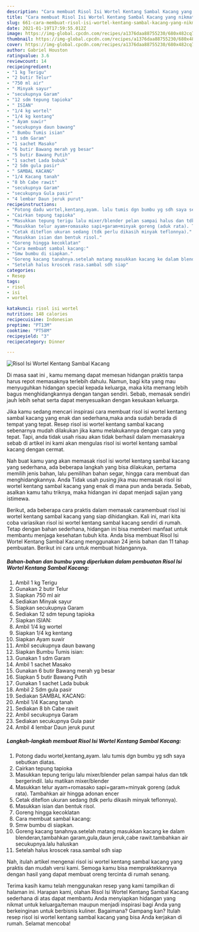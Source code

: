 ```yaml
---
description: "Cara membuat Risol Isi Wortel Kentang Sambal Kacang yang nikmat Untuk Jualan"
title: "Cara membuat Risol Isi Wortel Kentang Sambal Kacang yang nikmat Untuk Jualan"
slug: 661-cara-membuat-risol-isi-wortel-kentang-sambal-kacang-yang-nikmat-untuk-jualan
date: 2021-01-19T17:59:55.012Z
image: https://img-global.cpcdn.com/recipes/a1376daa88755230/680x482cq70/risol-isi-wortel-kentang-sambal-kacang-foto-resep-utama.jpg
thumbnail: https://img-global.cpcdn.com/recipes/a1376daa88755230/680x482cq70/risol-isi-wortel-kentang-sambal-kacang-foto-resep-utama.jpg
cover: https://img-global.cpcdn.com/recipes/a1376daa88755230/680x482cq70/risol-isi-wortel-kentang-sambal-kacang-foto-resep-utama.jpg
author: Gabriel Houston
ratingvalue: 3.6
reviewcount: 14
recipeingredient:
- "1 kg Terigu"
- "2 butir Telur"
- "750 ml air"
- " Minyak sayur"
- "secukupnya Garam"
- "12 sdm tepung tapioka"
- " ISIAN"
- "1/4 kg wortel"
- "1/4 kg kentang"
- " Ayam suwir"
- "secukupnya daun bawang"
- " Bumbu Tumis isian"
- "1 sdm Garam"
- "1 sachet Masako"
- "6 butir Bawang merah yg besar"
- "5 butir Bawang Putih"
- "1 sachet Lada bubuk"
- "2 Sdm gula pasir"
- " SAMBAL KACANG"
- "1/4 Kacang tanah"
- "8 bh Cabe rawit"
- "secukupnya Garam"
- "secukupnya Gula pasir"
- "4 lembar Daun jeruk purut"
recipeinstructions:
- "Potong dadu wortel,kentang,ayam. lalu tumis dgn bumbu yg sdh saya sebutkan diatas."
- "Cairkan tepung tapioka"
- "Masukkan tepung terigu lalu mixer/blender pelan sampai halus dan tdk bergerindil. lalu matikan mixer/blender"
- "Masukkan telur ayam+romasako sapi+garam+minyak goreng (aduk rata). Tambahkan air hingga adonan encer"
- "Cetak diteflon ukuran sedang (tdk perlu dikasih minyak teflonnya)."
- "Masukkan isian dan bentuk risol."
- "Goreng hingga kecoklatan"
- "Cara membuat sambal kacang:"
- "Smw bumbu di siapkan."
- "Goreng kacang tanahnya.setelah matang masukkan kacang ke dalam blenderan,tambahkan garam,gula,daun jeruk,cabe rawit.tambahkan air secukupnya.lalu haluskan"
- "Setelah halus kroscek rasa.sambal sdh siap"
categories:
- Resep
tags:
- risol
- isi
- wortel

katakunci: risol isi wortel 
nutrition: 148 calories
recipecuisine: Indonesian
preptime: "PT13M"
cooktime: "PT58M"
recipeyield: "3"
recipecategory: Dinner

---
```



![Risol Isi Wortel Kentang Sambal Kacang](https://img-global.cpcdn.com/recipes/a1376daa88755230/680x482cq70/risol-isi-wortel-kentang-sambal-kacang-foto-resep-utama.jpg)

Di masa  saat ini , kamu memang dapat memesan hidangan praktis tanpa harus repot memasaknya terlebih dahulu. Namun, bagi kita yang mau menyuguhkan hidangan special kepada keluarga, maka kita memang lebih bagus menghidangkannya dengan tangan sendiri. Sebab, memasak sendiri jauh lebih sehat serta dapat menyesuaikan dengan kesukaan keluarga.

Jika kamu sedang mencari inspirasi cara membuat risol isi wortel kentang sambal kacang yang enak dan sederhana,maka anda sudah berada di tempat yang tepat. Resep risol isi wortel kentang sambal kacang  sebenarnya mudah dilakukan jika kamu melakukannya dengan cara yang tepat. Tapi, anda tidak usah risau akan tidak berhasil dalam memasaknya 
sebab di artikel ini kami akan mengulas risol isi wortel kentang sambal kacang dengan cermat.  



Nah buat kamu yang akan memasak risol isi wortel kentang sambal kacang yang sederhana, ada beberapa langkah yang bisa dilakukan, pertama memilih jenis bahan, lalu pemilihan bahan segar, hingga cara membuat dan menghidangkannya. Anda Tidak usah pusing jika mau memasak risol isi wortel kentang sambal kacang yang enak di mana pun anda berada. Sebab, asalkan kamu  tahu triknya, maka hidangan ini dapat menjadi sajian yang istimewa.

Berikut, ada beberapa cara praktis  dalam memasak caramembuat risol isi wortel kentang sambal kacang yang siap dihidangkan. Kali ini, mari kita coba variasikan risol isi wortel kentang sambal kacang sendiri di rumah. Tetap dengan bahan sederhana, hidangan ini bisa memberi manfaat untuk membantu menjaga kesehatan tubuh kita. Anda bisa membuat Risol Isi Wortel Kentang Sambal Kacang menggunakan 24 jenis bahan dan 11 tahap pembuatan. Berikut ini cara untuk membuat hidangannya.

<!--inarticleads1-->

##### Bahan-bahan dan bumbu yang diperlukan dalam pembuatan Risol Isi Wortel Kentang Sambal Kacang:

1. Ambil 1 kg Terigu
1. Gunakan 2 butir Telur
1. Siapkan 750 ml air
1. Sediakan  Minyak sayur
1. Siapkan secukupnya Garam
1. Sediakan 12 sdm tepung tapioka
1. Siapkan  ISIAN:
1. Ambil 1/4 kg wortel
1. Siapkan 1/4 kg kentang
1. Siapkan  Ayam suwir
1. Ambil secukupnya daun bawang
1. Siapkan  Bumbu Tumis isian:
1. Gunakan 1 sdm Garam
1. Ambil 1 sachet Masako
1. Gunakan 6 butir Bawang merah yg besar
1. Siapkan 5 butir Bawang Putih
1. Gunakan 1 sachet Lada bubuk
1. Ambil 2 Sdm gula pasir
1. Sediakan  SAMBAL KACANG:
1. Ambil 1/4 Kacang tanah
1. Sediakan 8 bh Cabe rawit
1. Ambil secukupnya Garam
1. Sediakan secukupnya Gula pasir
1. Ambil 4 lembar Daun jeruk purut




<!--inarticleads2-->

##### Langkah-langkah membuat Risol Isi Wortel Kentang Sambal Kacang:

1. Potong dadu wortel,kentang,ayam. lalu tumis dgn bumbu yg sdh saya sebutkan diatas.
1. Cairkan tepung tapioka
1. Masukkan tepung terigu lalu mixer/blender pelan sampai halus dan tdk bergerindil. lalu matikan mixer/blender
1. Masukkan telur ayam+romasako sapi+garam+minyak goreng (aduk rata). Tambahkan air hingga adonan encer
1. Cetak diteflon ukuran sedang (tdk perlu dikasih minyak teflonnya).
1. Masukkan isian dan bentuk risol.
1. Goreng hingga kecoklatan
1. Cara membuat sambal kacang:
1. Smw bumbu di siapkan.
1. Goreng kacang tanahnya.setelah matang masukkan kacang ke dalam blenderan,tambahkan garam,gula,daun jeruk,cabe rawit.tambahkan air secukupnya.lalu haluskan
1. Setelah halus kroscek rasa.sambal sdh siap




Nah, itulah artikel mengenai  risol isi wortel kentang sambal kacang  yang praktis dan mudah versi kami. Semoga kamu bisa mempraktekkannya dengan hasil yang dapat membuat oreng tercinta di rumah senang. 

Terima kasih kamu telah menggunakan resep yang kami tampilkan di halaman ini. Harapan kami, olahan  Risol Isi Wortel Kentang Sambal Kacang sederhana di atas dapat membantu Anda menyiapkan hidangan yang nikmat untuk keluarga/teman maupun menjadi inspirasi bagi Anda yang berkeinginan untuk berbisnis kuliner. Bagaimana? Gampang kan? Itulah resep risol isi wortel kentang sambal kacang yang bisa Anda kerjakan di rumah. Selamat mencoba!


